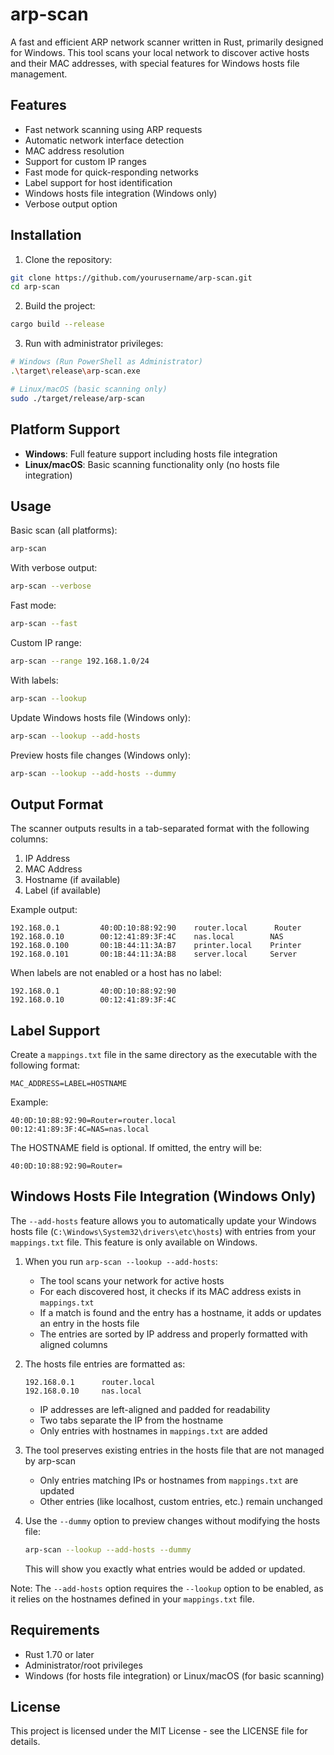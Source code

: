 # arp-scan

A fast and efficient ARP network scanner written in Rust, primarily designed for Windows. This tool scans your local network to discover active hosts and their MAC addresses, with special features for Windows hosts file management.

## Features

- Fast network scanning using ARP requests
- Automatic network interface detection
- MAC address resolution
- Support for custom IP ranges
- Fast mode for quick-responding networks
- Label support for host identification
- Windows hosts file integration (Windows only)
- Verbose output option

## Installation

1. Clone the repository:
```bash
git clone https://github.com/yourusername/arp-scan.git
cd arp-scan
```

2. Build the project:
```bash
cargo build --release
```

3. Run with administrator privileges:
```bash
# Windows (Run PowerShell as Administrator)
.\target\release\arp-scan.exe

# Linux/macOS (basic scanning only)
sudo ./target/release/arp-scan
```

## Platform Support

- **Windows**: Full feature support including hosts file integration
- **Linux/macOS**: Basic scanning functionality only (no hosts file integration)

## Usage

Basic scan (all platforms):
```bash
arp-scan
```

With verbose output:
```bash
arp-scan --verbose
```

Fast mode:
```bash
arp-scan --fast
```

Custom IP range:
```bash
arp-scan --range 192.168.1.0/24
```

With labels:
```bash
arp-scan --lookup
```

Update Windows hosts file (Windows only):
```bash
arp-scan --lookup --add-hosts
```

Preview hosts file changes (Windows only):
```bash
arp-scan --lookup --add-hosts --dummy
```

## Output Format

The scanner outputs results in a tab-separated format with the following columns:

1. IP Address
2. MAC Address
3. Hostname (if available)
4. Label (if available)

Example output:
```
192.168.0.1         40:0D:10:88:92:90    router.local      Router
192.168.0.10        00:12:41:89:3F:4C    nas.local        NAS
192.168.0.100       00:1B:44:11:3A:B7    printer.local    Printer
192.168.0.101       00:1B:44:11:3A:B8    server.local     Server
```

When labels are not enabled or a host has no label:
```
192.168.0.1         40:0D:10:88:92:90
192.168.0.10        00:12:41:89:3F:4C
```

## Label Support

Create a `mappings.txt` file in the same directory as the executable with the following format:
```
MAC_ADDRESS=LABEL=HOSTNAME
```

Example:
```
40:0D:10:88:92:90=Router=router.local
00:12:41:89:3F:4C=NAS=nas.local
```

The HOSTNAME field is optional. If omitted, the entry will be:
```
40:0D:10:88:92:90=Router=
```

## Windows Hosts File Integration (Windows Only)

The `--add-hosts` feature allows you to automatically update your Windows hosts file (`C:\Windows\System32\drivers\etc\hosts`) with entries from your `mappings.txt` file. This feature is only available on Windows.

1. When you run `arp-scan --lookup --add-hosts`:
   - The tool scans your network for active hosts
   - For each discovered host, it checks if its MAC address exists in `mappings.txt`
   - If a match is found and the entry has a hostname, it adds or updates an entry in the hosts file
   - The entries are sorted by IP address and properly formatted with aligned columns

2. The hosts file entries are formatted as:
   ```
   192.168.0.1		router.local
   192.168.0.10		nas.local
   ```
   - IP addresses are left-aligned and padded for readability
   - Two tabs separate the IP from the hostname
   - Only entries with hostnames in `mappings.txt` are added

3. The tool preserves existing entries in the hosts file that are not managed by arp-scan
   - Only entries matching IPs or hostnames from `mappings.txt` are updated
   - Other entries (like localhost, custom entries, etc.) remain unchanged

4. Use the `--dummy` option to preview changes without modifying the hosts file:
   ```bash
   arp-scan --lookup --add-hosts --dummy
   ```
   This will show you exactly what entries would be added or updated.

Note: The `--add-hosts` option requires the `--lookup` option to be enabled, as it relies on the hostnames defined in your `mappings.txt` file.

## Requirements

- Rust 1.70 or later
- Administrator/root privileges
- Windows (for hosts file integration) or Linux/macOS (for basic scanning)

## License

This project is licensed under the MIT License - see the LICENSE file for details.


